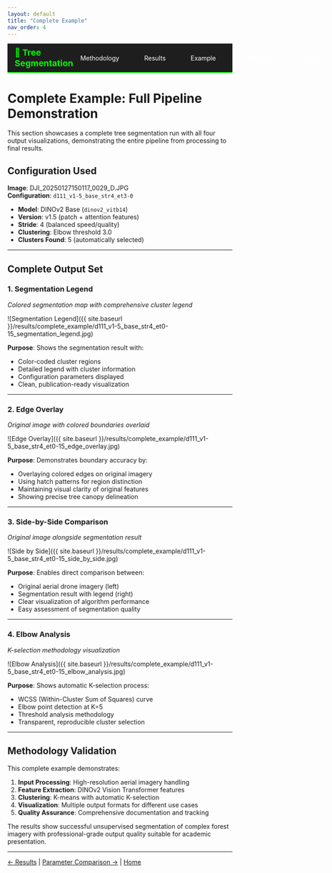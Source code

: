 ```yaml
---
layout: default
title: "Complete Example"
nav_order: 4
---
```


<nav class="tree-seg-navbar">
  <div class="navbar-container">
    <a href="{{ '/' | relative_url }}" class="navbar-home">🌳 Tree Segmentation</a>
    <div class="navbar-links">
      <a href="{{ '/methodology' | relative_url }}">Methodology</a>
      <a href="{{ '/results' | relative_url }}">Results</a>
      <a href="{{ '/complete_example' | relative_url }}">Example</a>
      <a href="{{ '/parameter_comparison' | relative_url }}">Comparison</a>
      <a href="{{ '/analysis' | relative_url }}">Analysis</a>
    </div>
  </div>
</nav>

<style>
.tree-seg-navbar {
  background-color: #1e1e1e;
  border-bottom: 2px solid #00ff00;
  padding: 0.5rem 0;
  margin-bottom: 2rem;
}

.navbar-container {
  max-width: 1200px;
  margin: 0 auto;
  display: flex;
  justify-content: space-between;
  align-items: center;
  padding: 0 1rem;
}

.navbar-home {
  color: #00ff00 !important;
  text-decoration: none !important;
  font-weight: bold;
  font-size: 1.2rem;
}

.navbar-links {
  display: flex;
  gap: 1.5rem;
}

.navbar-links a {
  color: #fff !important;
  text-decoration: none !important;
  padding: 0.5rem 1rem;
  border-radius: 4px;
  transition: background-color 0.3s ease;
}

.navbar-links a:hover {
  background-color: #333;
  color: #00ff00 !important;
}

@media (max-width: 768px) {
  .navbar-container {
    flex-direction: column;
    gap: 1rem;
  }
  
  .navbar-links {
    flex-wrap: wrap;
    justify-content: center;
    gap: 1rem;
  }
}
</style>

# Complete Example: Full Pipeline Demonstration

This section showcases a complete tree segmentation run with all four output visualizations, demonstrating the entire pipeline from processing to final results.

## Configuration Used

**Image**: DJI_20250127150117_0029_D.JPG  
**Configuration**: `d111_v1-5_base_str4_et3-0`

- **Model**: DINOv2 Base (`dinov2_vitb14`)
- **Version**: v1.5 (patch + attention features)
- **Stride**: 4 (balanced speed/quality)
- **Clustering**: Elbow threshold 3.0
- **Clusters Found**: 5 (automatically selected)

---

## Complete Output Set

### 1. Segmentation Legend
*Colored segmentation map with comprehensive cluster legend*

![Segmentation Legend]({{ site.baseurl }}/results/complete_example/d111_v1-5_base_str4_et0-15_segmentation_legend.jpg)

**Purpose**: Shows the segmentation result with:
- Color-coded cluster regions
- Detailed legend with cluster information
- Configuration parameters displayed
- Clean, publication-ready visualization

---

### 2. Edge Overlay
*Original image with colored boundaries overlaid*

![Edge Overlay]({{ site.baseurl }}/results/complete_example/d111_v1-5_base_str4_et0-15_edge_overlay.jpg)

**Purpose**: Demonstrates boundary accuracy by:
- Overlaying colored edges on original imagery
- Using hatch patterns for region distinction
- Maintaining visual clarity of original features
- Showing precise tree canopy delineation

---

### 3. Side-by-Side Comparison
*Original image alongside segmentation result*

![Side by Side]({{ site.baseurl }}/results/complete_example/d111_v1-5_base_str4_et0-15_side_by_side.jpg)

**Purpose**: Enables direct comparison between:
- Original aerial drone imagery (left)
- Segmentation result with legend (right)
- Clear visualization of algorithm performance
- Easy assessment of segmentation quality

---

### 4. Elbow Analysis
*K-selection methodology visualization*

![Elbow Analysis]({{ site.baseurl }}/results/complete_example/d111_v1-5_base_str4_et0-15_elbow_analysis.jpg)

**Purpose**: Shows automatic K-selection process:
- WCSS (Within-Cluster Sum of Squares) curve
- Elbow point detection at K=5
- Threshold analysis methodology
- Transparent, reproducible cluster selection

---

## Methodology Validation

This complete example demonstrates:

1. **Input Processing**: High-resolution aerial imagery handling
2. **Feature Extraction**: DINOv2 Vision Transformer features
3. **Clustering**: K-means with automatic K-selection
4. **Visualization**: Multiple output formats for different use cases
5. **Quality Assurance**: Comprehensive documentation and tracking

The results show successful unsupervised segmentation of complex forest imagery with professional-grade output quality suitable for academic presentation.

---

[← Results](results.html) | [Parameter Comparison →](parameter_comparison.html) | [Home](index.html)

